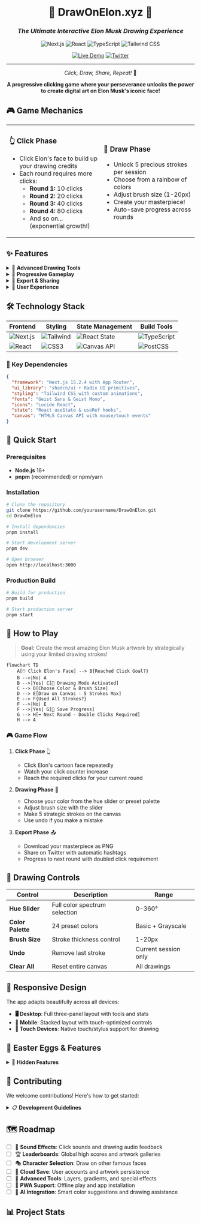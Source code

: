 <div align="center">

# 🚀 DrawOnElon.xyz 🎨

### *The Ultimate Interactive Elon Musk Drawing Experience*

![Next.js](https://img.shields.io/badge/Next.js-15.2.4-black?style=for-the-badge&logo=next.js&logoColor=white)
![React](https://img.shields.io/badge/React-19-61DAFB?style=for-the-badge&logo=react&logoColor=black)
![TypeScript](https://img.shields.io/badge/TypeScript-5-blue?style=for-the-badge&logo=typescript&logoColor=white)
![Tailwind CSS](https://img.shields.io/badge/Tailwind_CSS-3.4.17-38B2AC?style=for-the-badge&logo=tailwind-css&logoColor=white)

[![Live Demo](https://img.shields.io/badge/🌟_Live_Demo-Visit_Site-FF6B9D?style=for-the-badge)](https://drawonelon.xyz)
[![Twitter](https://img.shields.io/badge/🐦_Share-Twitter-1DA1F2?style=for-the-badge)](https://twitter.com)

---

*Click, Draw, Share, Repeat!* 🔄

**A progressive clicking game where your perseverance unlocks the power to create digital art on Elon Musk's iconic face!**

</div>

## 🎮 Game Mechanics

<table>
<tr>
<td width="50%">

### 👆 **Click Phase**
- Click Elon's face to build up your drawing credits
- Each round requires more clicks:
  - **Round 1:** 10 clicks 
  - **Round 2:** 20 clicks
  - **Round 3:** 40 clicks
  - **Round 4:** 80 clicks
  - And so on... (exponential growth!)

</td>
<td width="50%">

### 🎨 **Draw Phase**
- Unlock 5 precious strokes per session
- Choose from a rainbow of colors
- Adjust brush size (1-20px)
- Create your masterpiece!
- Auto-save progress across rounds

</td>
</tr>
</table>

## ✨ Features

<details>
<summary>🎨 <strong>Advanced Drawing Tools</strong></summary>

- **Color Picker**: HSL hue slider + 24 preset colors
- **Brush Sizes**: Fine control from 1px to 20px
- **Real-time Preview**: See your brush size before drawing
- **Stroke Limiting**: Maximum 5 strokes per drawing session
- **Custom Cursor**: Visual brush size indicator

</details>

<details>
<summary>🎯 <strong>Progressive Gameplay</strong></summary>

- **Exponential Clicking**: Each round doubles the required clicks
- **Session Management**: Track strokes across multiple rounds
- **Round Progression**: Automatic advancement after completing drawing sessions
- **Statistics Tracking**: Monitor total strokes and round progress

</details>

<details>
<summary>💾 <strong>Export & Sharing</strong></summary>

- **PNG Download**: High-quality 500x500px artwork export
- **Twitter Integration**: One-click sharing with pre-filled hashtags
- **Filename Automation**: `elon-masterpiece-round-X-Y-strokes.png`
- **Composite Rendering**: Preserves all drawing layers

</details>

<details>
<summary>🎪 <strong>User Experience</strong></summary>

- **Responsive Design**: Works on desktop, tablet, and mobile
- **Touch Support**: Full touch/stylus compatibility
- **Undo Functionality**: Remove last stroke in current session
- **Clear Canvas**: Reset all drawings instantly
- **Visual Feedback**: Progress bars, status messages, and animations

</details>

## 🛠️ Technology Stack

| Frontend | Styling | State Management | Build Tools |
|----------|---------|------------------|-------------|
| ![Next.js](https://img.shields.io/badge/Next.js-15.2.4-black?style=flat-square&logo=next.js) | ![Tailwind](https://img.shields.io/badge/Tailwind_CSS-3.4.17-38B2AC?style=flat-square&logo=tailwind-css) | ![React State](https://img.shields.io/badge/React_Hooks-Built--in-61DAFB?style=flat-square&logo=react) | ![TypeScript](https://img.shields.io/badge/TypeScript-5-blue?style=flat-square&logo=typescript) |
| ![React](https://img.shields.io/badge/React-19-61DAFB?style=flat-square&logo=react) | ![CSS3](https://img.shields.io/badge/CSS3-Animations-1572B6?style=flat-square&logo=css3) | ![Canvas API](https://img.shields.io/badge/Canvas_API-HTML5-E34F26?style=flat-square&logo=html5) | ![PostCSS](https://img.shields.io/badge/PostCSS-8-DD3A0A?style=flat-square&logo=postcss) |

### 🧩 Key Dependencies

```json
{
  "framework": "Next.js 15.2.4 with App Router",
  "ui_library": "shadcn/ui + Radix UI primitives",
  "styling": "Tailwind CSS with custom animations",
  "fonts": "Geist Sans & Geist Mono",
  "icons": "Lucide React",
  "state": "React useState & useRef hooks",
  "canvas": "HTML5 Canvas API with mouse/touch events"
}
```

## 🚀 Quick Start

### Prerequisites

- **Node.js** 18+ 
- **pnpm** (recommended) or npm/yarn

### Installation

```bash
# Clone the repository
git clone https://github.com/yourusername/DrawOnElon.git
cd DrawOnElon

# Install dependencies
pnpm install

# Start development server
pnpm dev

# Open browser
open http://localhost:3000
```

### Production Build

```bash
# Build for production
pnpm build

# Start production server
pnpm start
```

## 🎯 How to Play

> **Goal:** Create the most amazing Elon Musk artwork by strategically using your limited drawing strokes!

```mermaid
flowchart TD
    A[🖱️ Click Elon's Face] --> B{Reached Click Goal?}
    B -->|No| A
    B -->|Yes| C[🎨 Drawing Mode Activated]
    C --> D[Choose Color & Brush Size]
    D --> E[Draw on Canvas - 5 Strokes Max]
    E --> F{Used All Strokes?}
    F -->|No| E
    F -->|Yes| G[📸 Save Progress]
    G --> H[➡️ Next Round - Double Clicks Required]
    H --> A
```

### 🎮 Game Flow

1. **Click Phase** 👆
   - Click Elon's cartoon face repeatedly
   - Watch your click counter increase
   - Reach the required clicks for your current round

2. **Drawing Phase** 🎨
   - Choose your color from the hue slider or preset palette
   - Adjust brush size with the slider
   - Make 5 strategic strokes on the canvas
   - Use undo if you make a mistake

3. **Export Phase** 📤
   - Download your masterpiece as PNG
   - Share on Twitter with automatic hashtags
   - Progress to next round with doubled click requirement

## 🎨 Drawing Controls

| Control | Description | Range |
|---------|-------------|--------|
| **Hue Slider** | Full color spectrum selection | 0-360° |
| **Color Palette** | 24 preset colors | Basic + Grayscale |
| **Brush Size** | Stroke thickness control | 1-20px |
| **Undo** | Remove last stroke | Current session only |
| **Clear All** | Reset entire canvas | All drawings |

## 📱 Responsive Design

The app adapts beautifully across all devices:

- **🖥️ Desktop**: Full three-panel layout with tools and stats
- **📱 Mobile**: Stacked layout with touch-optimized controls  
- **🎯 Touch Devices**: Native touch/stylus support for drawing

## 🌟 Easter Eggs & Features

<details>
<summary>🎉 <strong>Hidden Features</strong></summary>

- **Custom Cursor**: Brush size preview follows your mouse
- **Progress Persistence**: Your artwork persists across rounds
- **Exponential Scaling**: Click requirements: 10 → 20 → 40 → 80 → 160...
- **Smart Exports**: Filenames include round and stroke count
- **Twitter Ready**: Pre-filled share text with relevant hashtags

</details>

## 🤝 Contributing

We welcome contributions! Here's how to get started:

<details>
<summary>📋 <strong>Development Guidelines</strong></summary>

### Setting Up Development Environment

```bash
# Fork the repository
git clone https://github.com/yourusername/DrawOnElon.git

# Create feature branch
git checkout -b feature/your-feature-name

# Make changes and test
pnpm dev

# Run linter
pnpm lint

# Submit pull request
```

### Contribution Areas

- 🎨 **UI/UX Improvements**: Better animations, responsive design
- 🎮 **Game Mechanics**: New features, difficulty balancing
- 🐛 **Bug Fixes**: Canvas issues, mobile compatibility
- 📱 **Mobile Experience**: Touch improvements, gesture support
- 🌐 **Accessibility**: Screen reader support, keyboard navigation

</details>

## 🗺️ Roadmap

- [ ] 🎵 **Sound Effects**: Click sounds and drawing audio feedback
- [ ] 🏆 **Leaderboards**: Global high scores and artwork galleries
- [ ] 🎭 **Character Selection**: Draw on other famous faces
- [ ] 💾 **Cloud Save**: User accounts and artwork persistence
- [ ] 🎨 **Advanced Tools**: Layers, gradients, and special effects
- [ ] 📱 **PWA Support**: Offline play and app installation
- [ ] 🤖 **AI Integration**: Smart color suggestions and drawing assistance

## 📊 Project Stats

